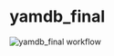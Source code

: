 # yamdb_final

![yamdb_final workflow](https://github.com/zaebumbatt/yamdb_final/workflows/yamdb_final%20workflow/badge.svg)